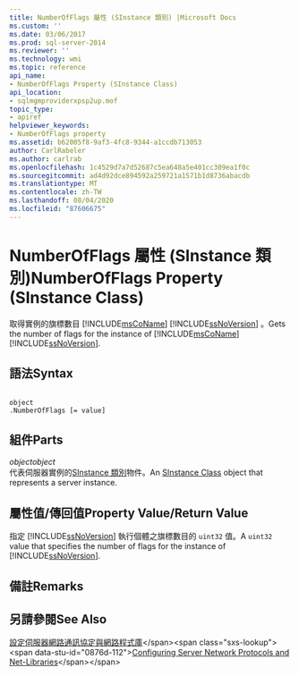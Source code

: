 ```yaml
---
title: NumberOfFlags 屬性 (SInstance 類別) |Microsoft Docs
ms.custom: ''
ms.date: 03/06/2017
ms.prod: sql-server-2014
ms.reviewer: ''
ms.technology: wmi
ms.topic: reference
api_name:
- NumberOfFlags Property (SInstance Class)
api_location:
- sqlmgmproviderxpsp2up.mof
topic_type:
- apiref
helpviewer_keywords:
- NumberOfFlags property
ms.assetid: b62005f8-9af3-4fc8-9344-a1ccdb713053
author: CarlRabeler
ms.author: carlrab
ms.openlocfilehash: 1c4529d7a7d52687c5ea648a5e401cc309ea1f0c
ms.sourcegitcommit: ad4d92dce894592a259721a1571b1d8736abacdb
ms.translationtype: MT
ms.contentlocale: zh-TW
ms.lasthandoff: 08/04/2020
ms.locfileid: "87606675"
---
```

# <a name="numberofflags-property-sinstance-class"></a><span data-ttu-id="0876d-102">NumberOfFlags 屬性 (SInstance 類別)</span><span class="sxs-lookup"><span data-stu-id="0876d-102">NumberOfFlags Property (SInstance Class)</span></span>
  <span data-ttu-id="0876d-103">取得實例的旗標數目 [!INCLUDE[msCoName](../../../includes/msconame-md.md)] [!INCLUDE[ssNoVersion](../../../includes/ssnoversion-md.md)] 。</span><span class="sxs-lookup"><span data-stu-id="0876d-103">Gets the number of flags for the instance of [!INCLUDE[msCoName](../../../includes/msconame-md.md)] [!INCLUDE[ssNoVersion](../../../includes/ssnoversion-md.md)].</span></span>  
  
## <a name="syntax"></a><span data-ttu-id="0876d-104">語法</span><span class="sxs-lookup"><span data-stu-id="0876d-104">Syntax</span></span>  
  
```  
  
object  
.NumberOfFlags [= value]  
```  
  
## <a name="parts"></a><span data-ttu-id="0876d-105">組件</span><span class="sxs-lookup"><span data-stu-id="0876d-105">Parts</span></span>  
 <span data-ttu-id="0876d-106">*object*</span><span class="sxs-lookup"><span data-stu-id="0876d-106">*object*</span></span>  
 <span data-ttu-id="0876d-107">代表伺服器實例的[SInstance 類別](sinstance-class.md)物件。</span><span class="sxs-lookup"><span data-stu-id="0876d-107">An [SInstance Class](sinstance-class.md) object that represents a server instance.</span></span>  
  
## <a name="property-valuereturn-value"></a><span data-ttu-id="0876d-108">屬性值/傳回值</span><span class="sxs-lookup"><span data-stu-id="0876d-108">Property Value/Return Value</span></span>  
 <span data-ttu-id="0876d-109">指定 [!INCLUDE[ssNoVersion](../../../includes/ssnoversion-md.md)] 執行個體之旗標數目的 `uint32` 值。</span><span class="sxs-lookup"><span data-stu-id="0876d-109">A `uint32` value that specifies the number of flags for the instance of [!INCLUDE[ssNoVersion](../../../includes/ssnoversion-md.md)].</span></span>  
  
## <a name="remarks"></a><span data-ttu-id="0876d-110">備註</span><span class="sxs-lookup"><span data-stu-id="0876d-110">Remarks</span></span>  
  
## <a name="see-also"></a><span data-ttu-id="0876d-111">另請參閱</span><span class="sxs-lookup"><span data-stu-id="0876d-111">See Also</span></span>  
 <span data-ttu-id="0876d-112">[設定伺服器網路通訊協定與網路程式庫](https://msdn.microsoft.com/library/ms177485\(v=sql.100\).aspx)</span><span class="sxs-lookup"><span data-stu-id="0876d-112">[Configuring Server Network Protocols and Net-Libraries](https://msdn.microsoft.com/library/ms177485\(v=sql.100\).aspx)</span></span>  
  
  
